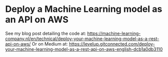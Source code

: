 # Deploy a Machine Learning model as an API on AWS

See my blog post detailing the code at: https://machine-learning-company.nl/en/technical/deploy-your-machine-learning-model-as-a-rest-api-on-aws/
Or on Medium at: https://levelup.gitconnected.com/deploy-your-machine-learning-model-as-a-rest-api-on-aws-english-dcb1a0db3110
